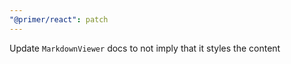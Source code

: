 ```yaml
---
"@primer/react": patch
---
```


Update `MarkdownViewer` docs to not imply that it styles the content
